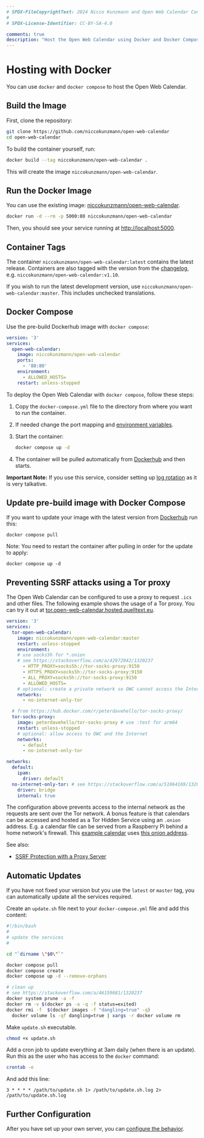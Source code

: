```yaml
---
# SPDX-FileCopyrightText: 2024 Nicco Kunzmann and Open Web Calendar Contributors <https://open-web-calendar.quelltext.eu/>
#
# SPDX-License-Identifier: CC-BY-SA-4.0

comments: true
description: "Host the Open Web Calendar using Docker and Docker Compose."
---
```


# Hosting with Docker

You can use `docker` and `docker compose` to host the Open Web Calendar.

## Build the Image

First, clone the repository:

```sh
git clone https://github.com/niccokunzmann/open-web-calendar
cd open-web-calendar
```

To build the container yourself, run:

```sh
docker build --tag niccokunzmann/open-web-calendar .
```
This will create the image `niccokunzmann/open-web-calendar`.

## Run the Docker Image

You can use the existing image:
[niccokunzmann/open-web-calendar][Dockerhub].

```sh
docker run -d --rm -p 5000:80 niccokunzmann/open-web-calendar
```

Then, you should see your service running at [http://localhost:5000](http://localhost:5000).

## Container Tags

The container `niccokunzmann/open-web-calendar:latest` contains the latest release.
Containers are also tagged with the version from the [changelog](../../changelog), e.g.
`niccokunzmann/open-web-calendar:v1.10`.

If you wish to run the latest development version, use `niccokunzmann/open-web-calendar:master`.
This includes unchecked translations.

## Docker Compose

Use the pre-build Dockerhub image with `docker compose`:

``` YAML
version: '3'
services:
  open-web-calendar:
    image: niccokunzmann/open-web-calendar
    ports:
      - '80:80'
    environment:
      - ALLOWED_HOSTS=
    restart: unless-stopped
```

To deploy the Open Web Calendar with `docker compose`, follow these steps:

1. Copy the `docker-compose.yml` file to the directory from where you want to run the container.
2. If needed change the port mapping and [environment variables](../configure).
3. Start the container:

    ```sh
    docker compose up -d
    ```

4. The container will be pulled automatically from [Dockerhub] and then starts.

**Important Note:** If you use this service, consider setting up
[log rotation](https://ishitashah142.medium.com/why-rotating-docker-logs-is-important-how-to-rotate-docker-logs-840520e4c47)
as it is very talkative.

## Update pre-build image with Docker Compose

If you want to update your image with the latest version from [Dockerhub] run this:

    docker compose pull

Note: You need to restart the container after pulling in order for the update to apply:

    docker compose up -d

## Preventing SSRF attacks using a Tor proxy

The Open Web Calendar can be configured to use a proxy to request `.ics`
and other files. The following example shows the usage of a Tor proxy.
You can try it out at
[tor.open-web-calendar.hosted.quelltext.eu](https://tor.open-web-calendar.hosted.quelltext.eu/).


``` YAML
version: '3'
services:
  tor-open-web-calendar:
    image: niccokunzmann/open-web-calendar:master
    restart: unless-stopped
    environment:
    # use socks5h for *.onion
    # see https://stackoverflow.com/a/42972942/1320237
      - HTTP_PROXY=socks5h://tor-socks-proxy:9150
      - HTTPS_PROXY=socks5h://tor-socks-proxy:9150
      - ALL_PROXY=socks5h://tor-socks-proxy:9150
      - ALLOWED_HOSTS=
    # optional: create a private network so OWC cannot access the Internet directly
    networks:
      - no-internet-only-tor

  # from https://hub.docker.com/r/peterdavehello/tor-socks-proxy/
  tor-socks-proxy:
    image: peterdavehello/tor-socks-proxy # use :test for arm64
    restart: unless-stopped
    # optional: allow access to OWC and the Internet
    networks:
      - default
      - no-internet-only-tor

networks:
  default:
    ipam:
      driver: default
  no-internet-only-tor: # see https://stackoverflow.com/a/51964169/1320237
    driver: bridge
    internal: true

```

The configuration above prevents access to the internal network as the
requests are sent over the Tor network.
A bonus feature is that calendars can be accessed and hosted as a
Tor Hidden Service using an `.onion` address.
E.g. a calendar file can be served from a Raspberry Pi behind a home
network's firewall.
This [example calendar](https://tor.open-web-calendar.hosted.quelltext.eu/calendar.html?url=http%3A%2F%2F3nbwmxezp5hfdylggjjegrkv5ljuhguyuisgotrjksepeyc2hax2lxyd.onion%2Fone-day-event-repeat-every-day.ics) uses [this onion address](http://3nbwmxezp5hfdylggjjegrkv5ljuhguyuisgotrjksepeyc2hax2lxyd.onion/one-day-event-repeat-every-day.ics).

See also:

- [SSRF Protection with a Proxy Server](../configure#ssrf-protection-with-a-proxy-server)

## Automatic Updates

If you have not fixed your version but you use the `latest` or `master` tag,
you can automatically update all the services required.

Create an `update.sh` file next to your `docker-compose.yml` file and add this content:

```sh
#!/bin/bash
#
# update the services
#

cd "`dirname \"$0\"`"

docker compose pull
docker compose create
docker compose up -d --remove-orphans

# clean up
# see https://stackoverflow.com/a/46159681/1320237
docker system prune -a -f
docker rm -v $(docker ps -a -q -f status=exited)
docker rmi -f  $(docker images -f "dangling=true" -q)
  docker volume ls -qf dangling=true | xargs -r docker volume rm
```

Make `update.sh` executable.

```sh
chmod +x update.sh
```

Add a cron job to update everything at 3am daily (when there is an update).
Run this as the user who has access to the `docker` command:

```sh
crontab -e
```

And add this line:

```crontab
3 * * * * /path/to/update.sh 1> /path/to/update.sh.log 2> /path/to/update.sh.log
```

## Further Configuration

After you have set up your own server,
you can [configure the behavior](../configure).


[Dockerhub]: {{link.dockerhub}}
